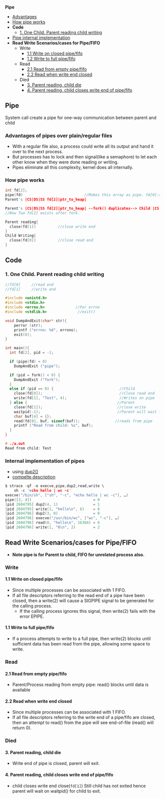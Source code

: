 **Pipe**
- [Advantages](#adv)
- [How pipe works](#work)
- **Code**
  - [1. One Child. Parent reading child writing](#one)
- [Pipe internal implementation](#internal)
- **Read Write Scenarios/cases for Pipe/FIFO**
  - Write
    - [1.1 Write on closed pipe/fifo](#case11)
    - [1.2 Write to full pipe/fifo](#case12)
  - Read
    - [2.1 Read from empty pipe/fifo](#case21)
    - [2.2 Read when write end closed](#case22)
  - Died
    - [3. Parent reading, child die](#case3)
    - [4. Parent reading, child closes write end of pipe/fifo](#case4)

## Pipe
System call create a pipe for one-way communication between parent and child

<a name=adv></a>
### Advantages of pipes over plain/regular files
- With a regular file also, a process could write all its output and hand it over to the next process.
- But processes has to lock and then signal(like a semaphore) to let each other know when they were done reading or writing.
- Pipes eliminate all this complexity, kernel does all internally.

<a name=work></a>
### How pipe works
```c
int fd[2];
pipe(fd)                            //Makes this array as pipe. fd[0]:read end, fd[1]:write end
Parent's |CS|DS|SS fd[2]|ptr_to_heap|

Parent's |CS|DS|SS fd[2]|ptr_to_heap| --fork() duplicates--> Child |CS|DS|SS fd[2]|ptr_to_heap|
//Now Two fd[2] exists after fork.

Parent reading{ 
  close(fd[1])          //close write end
}
Child Writing{  
  close(fd[0])          //close read end
}
```

## Code
<a name=one></a>
### 1. One Child. Parent reading child writing
```c  
//fd[0]     //read end
//fd[1]     //write end

#include <unistd.h>
#include <stdio.h>
#include <errno.h>              //For errno
#include <stdlib.h>              //exit()

void DumpAndExit(char* str){
    perror (str);
    printf ("errno: %d", errono);
    exit(0);  
}

int main(){
  int fd[2], pid = -1;

  if (pipe(fd) < 0)
    DumpAndExit ("pipe");

  if (pid = fork() < 0) {
    DumpAndExit ("fork");
  }
  else if (pid == 0) {                              //Child
    close(fd[0]);                                   //Close read end
    write(fd[1], "Test", 4);                        //Writes on pipe
  } else {                                         //Parent
    close(fd[1]);                                  //close write
    waitpid(-1);                                   //Parent will wait for child
    char buf[4] = {};
    read(fd[0], buf, sizeof(buf));                //reads from pipe
    printf ("Read from child: %s", buf);
  }
}

# ./a.out 
Read from child: Test
```

<a name=internal></a>
### Internal implementation of pipes
- using [dup2()](/Operating_Systems/Linux/Kernel/System_Calls)
- [compelte description](https://toroid.org/unix-pipe-implementation)
```c
$ strace -qf -e execve,pipe,dup2,read,write \
    sh -c 'echo hello | wc -c'
execve("/bin/sh", ["sh", "-c", "echo hello | wc -c"], …)
pipe([3, 4])                            = 0
[pid 2604795] dup2(4, 1)                = 1
[pid 2604795] write(1, "hello\n", 6)    = 6
[pid 2604796] dup2(3, 0)                = 0
[pid 2604796] execve("/usr/bin/wc", ["wc", "-c"], …)
[pid 2604796] read(0, "hello\n", 16384) = 6
[pid 2604796] write(1, "6\n", 2)        = 2
```

## Read Write Scenarios/cases for Pipe/FIFO
- **Note pipe is for Parent to child, FIFO for unrelated process also.**

### Write
<a name=case11></a>
#### 1.1 Write on closed pipe/fifo
- Since multiple processes can be associated with 1 FIFO. 
- If all file descriptors referring to the read end of a pipe have been closed, then a write(2) will cause a SIGPIPE signal to be generated for the calling process.
  - If the calling process ignores this signal, then write(2) fails with the error EPIPE.

<a name=case12></a>
#### 1.1 Write to full pipe/fifo
- If a process attempts to write to a full pipe, then write(2) blocks until sufficient data has been read from the pipe, allowing some space to write. 

### Read
<a name=case21></a>
#### 2.1 Read from empty pipe/fifo
- Parent/Process reading from empty pipe: read() blocks until data is available

<a name=case22></a>
#### 2.2 Read when write end closed
- Since multiple processes can be associated with 1 FIFO. 
- If all file descriptors referring to the write end of a pipe/fifo are closed, then an attempt to read() from the pipe will see end-of-file (read() will return 0).

### Died
<a name=case3></a>
#### 3. Parent reading, child die
- Write end of pipe is closed, parent will exit.

<a name=case4></a>
#### 4. Parent reading, child closes write end of pipe/fifo
- child closes write end close(`fd[1]`) Still child has not exited hence parent will wait on waitpid() for child to exit.
